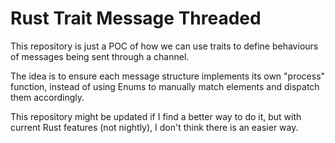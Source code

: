# Rust Trait Message Threaded

This repository is just a POC of how we can use traits to define behaviours of messages being sent through a channel.

The idea is to ensure each message structure implements its own "process" function, instead of using Enums to manually
match elements and dispatch them accordingly.

This repository might be updated if I find a better way to do it, but with current Rust features (not nightly),
I don't think there is an easier way.
